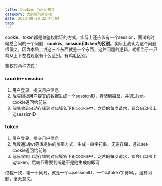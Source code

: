 ```yaml
---
title: Cookie、Token相关
category: 大前端气宗专栏
date: 2023-08-20 22:44:04
tags:
---
```


cookie、token都是做鉴权验证的方式，实际上还应该有一个session，面试的时候总会问的一个问题：**cookie、session和token的区别**。实际上我认为这个问题很傻叉。因为本质上讲这三个东西就是一个东西，这种问题的逻辑，就相当于一只鸡从上下左右观察有什么区别。有鸡毛区别。

鉴权的两种方式：
### cookie+session
1. 用户登录，提交用户信息
2. 后端根据用户提交的数据生成一个sessionID，存储到磁盘，并通过set-cookie返回给前端
3. 前端收到自动存储到对应域名下的cookie中，之后的每次请求，都会自动带上这sessionID

### token
1. 用户登录，提交用户信息
2. 后段通过jwt等库提供的加密方式，生成一串字符串，无需存储，通过set-cookie返回给前端
3. 前端收到自动存储到对应域名下的cookie中，之后的每次请求，都会自动带上这token，后端只需要判断是不是他生成的即可

过程一致，唯一不同的，就是一个叫sessionID，一个叫token字符串，。这种问题，毫无意义。

